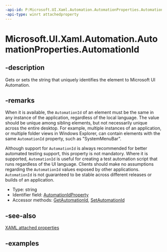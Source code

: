 ```yaml
---
-api-id: P:Microsoft.UI.Xaml.Automation.AutomationProperties.AutomationId
-api-type: winrt attachedproperty
---
```


# Microsoft.UI.Xaml.Automation.AutomationProperties.AutomationId

<!--
see GetAutomationId, and SetAutomationId
-->


## -description

Gets or sets the string that uniquely identifies the element to Microsoft UI Automation.

## -remarks

When it is available, the `AutomationId` of an element must be the same in any instance of the application, regardless of the local language. The value should be unique among sibling elements, but not necessarily unique across the entire desktop. For example, multiple instances of an application, or multiple folder views in Windows Explorer, can contain elements with the same `AutomationId` property, such as "SystemMenuBar".

Although support for `AutomationId` is always recommended for better automated testing support, this property is not mandatory. Where it is supported, `AutomationId` is useful for creating a test automation script that runs regardless of the UI language. Clients should make no assumptions regarding the `AutomationId` values exposed by other applications. `AutomationId` is not guaranteed to be stable across different releases or builds of an application.

- Type: string
- Identifier field: [AutomationIdProperty](automationproperties_automationidproperty.md)
- Accessor methods: [GetAutomationId](automationproperties_getautomationid_2072492085.md), [SetAutomationId](automationproperties_setautomationid_881018639.md)

## -see-also

[XAML attached properties](/windows/uwp/xaml-platform/attached-properties-overview)

## -examples



